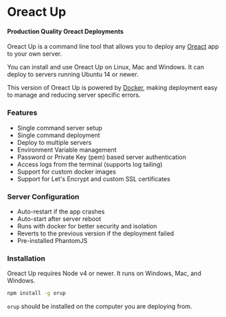 # Oreact Up 

#### Production Quality Oreact Deployments

Oreact Up is a command line tool that allows you to deploy any [Oreact](http://oreactjs.com) app to your own server.

You can install and use Oreact Up on Linux, Mac and Windows. It can deploy to servers running Ubuntu 14 or newer.

This version of Oreact Up is powered by [Docker](http://www.docker.com/), making deployment easy to manage and reducing server specific errors.


### Features

* Single command server setup
* Single command deployment
* Deploy to multiple servers
* Environment Variable management
* Password or Private Key (pem) based server authentication
* Access logs from the terminal (supports log tailing)
* Support for custom docker images
* Support for Let's Encrypt and custom SSL certificates

### Server Configuration

* Auto-restart if the app crashes
* Auto-start after server reboot
* Runs with docker for better security and isolation
* Reverts to the previous version if the deployment failed
* Pre-installed PhantomJS

### Installation

Oreact Up requires Node v4 or newer. It runs on Windows, Mac, and Windows.

```bash
npm install -g orup
```

`orup` should be installed on the computer you are deploying from.